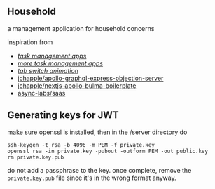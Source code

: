 Household
---------

a management application for household concerns

inspiration from

- [_task management apps_](https://blog.hubspot.com/marketing/best-to-do-list-apps-tools)
- [_more task management apps_](https://clickup.com/blog/task-management-software/)
- [_tab switch animation_](https://codepen.io/Gelsot/pen/eMOvOP)
- [jchapple/apollo-graphql-express-objection-server](https://github.com/jchapple/apollo-graphql-express-objection-server)
- [jchapple/nextjs-apollo-bulma-boilerplate](https://github.com/jchapple/nextjs-apollo-bulma-boilerplate)
- [async-labs/saas](https://github.com/async-labs/saas)


Generating keys for JWT
------------------------

make sure openssl is installed, then in the /server directory do
```
ssh-keygen -t rsa -b 4096 -m PEM -f private.key
openssl rsa -in private.key -pubout -outform PEM -out public.key
rm private.key.pub
```
do not add a passphrase to the key.  once complete, remove the `private.key.pub` file since it's in the wrong format anyway.